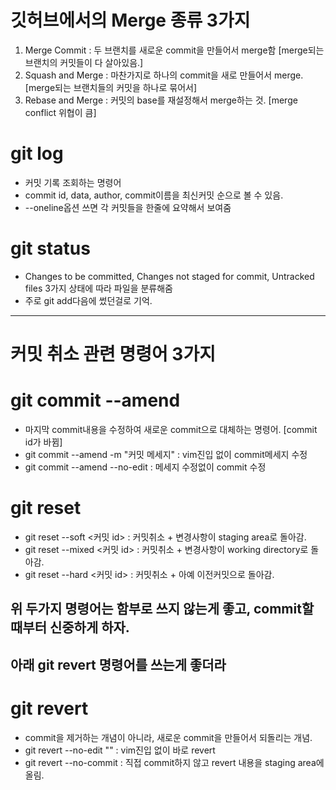 # 깃허브에서의 Merge 종류 3가지
1. Merge Commit : 두 브랜치를 새로운 commit을 만들어서 merge함 [merge되는 브랜치의 커밋들이 다 살아있음.]
2. Squash and Merge : 마찬가지로 하나의 commit을 새로 만들어서 merge. [merge되는 브랜치들의 커밋을 하나로 묶어서]
3. Rebase and Merge : 커밋의 base를 재설정해서 merge하는 것. [merge conflict 위협이 큼]

# git log
* 커밋 기록 조회하는 명령어
* commit id, data, author, commit이름을 최신커밋 순으로 볼 수 있음.
* --oneline옵션 쓰면 각 커밋들을 한줄에 요약해서 보여줌

# git status
* Changes to be committed, Changes not staged for commit, Untracked files 3가지 상태에 따라 파일을 분류해줌
* 주로 git add다음에 썼던걸로 기억.

---------------------------------------------------
# 커밋 취소 관련 명령어 3가지

# git commit --amend
* 마지막 commit내용을 수정하여 새로운 commit으로 대체하는 명령어. [commit id가 바뀜]
* git commit --amend -m "커밋 메세지" : vim진입 없이 commit메세지 수정
* git commit --amend --no-edit : 메세지 수정없이 commit 수정

# git reset
* git reset --soft <커밋 id> : 커밋취소 + 변경사항이 staging area로 돌아감.
* git reset --mixed <커밋 id> : 커밋취소 + 변경사항이 working directory로 돌아감.
* git reset --hard <커밋 id> : 커밋취소 + 아예 이전커밋으로 돌아감.
  
## 위 두가지 명령어는 함부로 쓰지 않는게 좋고, commit할때부터 신중하게 하자.
## 아래 git revert 명령어를 쓰는게 좋더라

# git revert
* commit을 제거하는 개념이 아니라, 새로운 commit을 만들어서 되돌리는 개념.
* git revert --no-edit "<commit id>" : vim진입 없이 바로 revert
* git revert --no-commit : 직접 commit하지 않고 revert 내용을 staging area에 올림.
